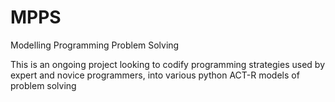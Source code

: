 # MPPS
Modelling Programming Problem Solving

This is an ongoing project looking to codify programming strategies used by expert and novice programmers,
into various python ACT-R models of problem solving
